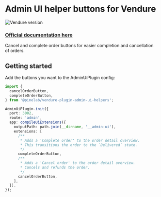 # Admin UI helper buttons for Vendure

![Vendure version](https://img.shields.io/badge/dynamic/json.svg?url=https%3A%2F%2Fraw.githubusercontent.com%2FPinelab-studio%2Fpinelab-vendure-plugins%2Fmain%2Fpackage.json&query=$.devDependencies[%27@vendure/core%27]&colorB=blue&label=Built%20on%20Vendure)

### [Official documentation here](https://pinelab-plugins.com/plugin/vendure-plugin-admin-ui-helpers)

Cancel and complete order buttons for easier completion and cancellation of orders.

## Getting started

Add the buttons you want to the AdminUiPlugin config:

```ts
import {
  cancelOrderButton,
  completeOrderButton,
} from '@pinelab/vendure-plugin-admin-ui-helpers';

AdminUiPlugin.init({
  port: 3002,
  route: 'admin',
  app: compileUiExtensions({
    outputPath: path.join(__dirname, '__admin-ui'),
    extensions: [
      /**
       * Adds a 'Complete order' to the order detail overview.
       * This transitions the order to the `Delivered` state.
       */
      completeOrderButton,
      /**
       * Adds a 'Cancel order' to the order detail overview.
       * Cancels and refunds the order.
       */
      cancelOrderButton,
    ],
  }),
});
```
